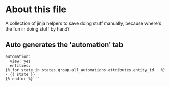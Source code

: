 About this file
======
A collection of jinja helpers to save doing stuff manually, because where's the fun in doing stuff by hand?

Auto generates the 'automation' tab
------
```
automation:
  view: yes
  entities:
{% for state in states.group.all_automations.attributes.entity_id   %}    - {{ state }}
{% endfor %}```
